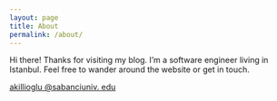 ```yaml
---
layout: page
title: About
permalink: /about/
---
```


Hi there! Thanks for visiting my blog. I’m a software engineer living in Istanbul. Feel free to wander around the website or get in touch.

[akillioglu @sabanciuniv. edu](mailto:akillioglu@sabanciuniv.edu)
